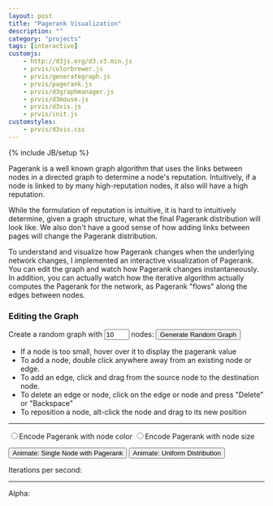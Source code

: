 ```yaml
---
layout: post
title: "Pagerank Visualization"
description: ""
category: "projects"
tags: [interactive]
customjs:
    - http://d3js.org/d3.v3.min.js
    - prvis/colorbrewer.js
    - prvis/generategraph.js
    - prvis/pagerank.js
    - prvis/d3graphmanager.js
    - prvis/d3mouse.js
    - prvis/d3vis.js
    - prvis/init.js
customstyles:
    - prvis/d3vis.css
---
```

{% include JB/setup %}

Pagerank is a well known graph algorithm that uses the links between nodes
in a directed graph to determine a node's reputation. Intuitively, if a node
is linked to by many high-reputation nodes, it also will have a high reputation.

While the formulation of reputation is intuitive, it is hard to intuitively
determine, given a graph structure, what the final Pagerank distribution will
look like. We also don't have a good sense of how adding links between pages
will change the Pagerank distribution.

To understand and visualize how Pagerank changes when the underlying network changes,
I implemented an interactive visualization of Pagerank. You can edit the graph and
watch how Pagerank changes instantaneously. In addition, you can actually watch
how the iterative algorithm actually computes the Pagerank for the network, as 
Pagerank "flows" along the edges between nodes.

### Editing the Graph ###

Create a random graph with <input id='numnodes' size='3' maxlength='4' value='10'> nodes:
<button id='generate' type="button" class="btn btn-default">Generate Random Graph</button>
<ul>
    <!--<li>The graph will automatically resize and update pagerank values when you update it.</li>-->
    <li>If a node is too small, hover over it to display the pagerank value</li>
    <li>To add a node, double click anywhere away from an existing node or edge.</li>
    <li>To add an edge, click and drag from the source node to the destination node.</li>
    <li>To delete an edge or node, click on the edge or node and press "Delete" or "Backspace"</li>
    <li>To reposition a node, alt-click the node and drag to its new position</li>
</ul>
<hr>

<div class='btn-group' data-toggle='buttons' id='animatetypes'>
<label class='btn btn-primary'>
    <input type='radio' name='animatetype' id='animatetypecolor' value='color'/>Encode Pagerank with node color</label>
<label class='btn btn-primary active'>
    <input type='radio' name='animatetype' id='animatetypesize' value='size'/>Encode Pagerank with node size</label>
</div>

<button id='animate' type="button" class="btn btn-default">     Animate: Single Node with Pagerank</button>
<button id='equalanimate' type="button" class="btn btn-default">Animate: Uniform Distribution</button>

<div id='graph' width='100%'>
</div>

Iterations per second: <span id='intervaltext'></span>

<div id='intervalslider'></div>
<hr>
Alpha: <span id='alphatext'></span>

<div id='alphaslider'></div>
